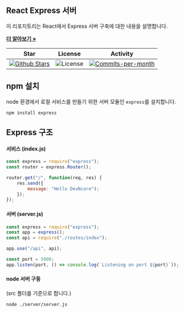 ## React Express 서버

이 리포지토리는 React에서 Express 서버 구축에 대한 내용을 설명합니다.   

<a href="https://github.com/devncore/devncore"><strong>더 알아보기 »</strong></a>
 
| Star | License | Activity |
|:----:|:-------:|:--------:|
| <a href="https://github.com/devncore/docs/stargazers"><img src="https://img.shields.io/github/stars/devncore/docs" alt="Github Stars"></a> | <img src="https://img.shields.io/github/license/devncore/docs" alt="License"> | <a href="https://github.com/devncore/docs/pulse"><img src="https://img.shields.io/github/commit-activity/m/devncore/docs" alt="Commits-per-month"></a> |

## npm 설치
node 환경에서 로컬 서비스를 만들기 위한 서버 모듈인 `express`를 설치합니다.
```
npm install express
```

## Express 구조

#### 서비스 (index.js)
```jsx
const express = require("express");
const router = express.Router();

router.get("/", function(req, res) {
    res.send({
        message: "Hello DevNcore");
    });
});
```

#### 서버 (server.js)
```jsx
const express = require("express");
const app = express();
const api = require("./routes/index");

app.use("/api", api);

const port = 5000;
app.listen(port, () => console.log(`Listening on port ${port}`));
```

#### node 서버 구동
(src 폴더를 기준으로 합니다.)
```
node ./server/server.js
```
